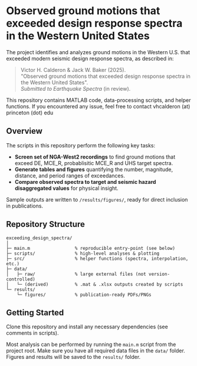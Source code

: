 <!--
SPDX-FileCopyrightText: 2025 Stanford University

SPDX-License-Identifier: MIT
-->

# Observed ground motions that exceeded design response spectra in the Western United States

The project identifies and analyzes ground motions in the Western U.S. that exceeded modern seismic design response spectra, as described in:

> Victor H. Calderon & Jack W. Baker (2025).  
> "Observed ground motions that exceeded design response spectra in the Western United States".  
> *Submitted to Earthquake Spectra* (in review).

This repository contains MATLAB code, data-processing scripts, and helper functions.
If you encountered any issue, feel free to contact vhcalderon (at) princeton (dot) edu

## Overview

The scripts in this repository perform the following key tasks:
- **Screen set of NGA-West2 recordings** to find ground motions that exceed DE, MCE_R, probablisitic MCE_R and UHS target spectra.
- **Generate tables and figures** quantifying the number, magnitude, distance, and period ranges of exceedances.
- **Compare observed spectra to target and seismic hazard disaggregated values** for physical insight.

Sample outputs are written to `/results/figures/`, ready for direct inclusion in publications.

## Repository Structure
```
exceeding_design_spectra/
│
├─ main.m                 % reproducible entry-point (see below)
├─ scripts/               % high-level analyses & plotting
├─ src/                   % helper functions (spectra, interpolation, etc.)
├─ data/
│   ├─ raw/               % large external files (not version-controlled)
│   └─ (derived)          % .mat & .xlsx outputs created by scripts
└─ results/
    └─ figures/           % publication-ready PDFs/PNGs
```
## Getting Started

Clone this repository and install any necessary dependencies (see comments in scripts).

Most analysis can be performed by running the `main.m` script from the project root. Make sure you have all required data files in the `data/` folder. Figures and results will be saved to the `results/` folder.
